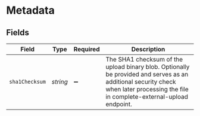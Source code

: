 # Metadata


## Fields

| Field                                                                                                                                                                               | Type                                                                                                                                                                                | Required                                                                                                                                                                            | Description                                                                                                                                                                         |
| ----------------------------------------------------------------------------------------------------------------------------------------------------------------------------------- | ----------------------------------------------------------------------------------------------------------------------------------------------------------------------------------- | ----------------------------------------------------------------------------------------------------------------------------------------------------------------------------------- | ----------------------------------------------------------------------------------------------------------------------------------------------------------------------------------- |
| `sha1Checksum`                                                                                                                                                                      | *string*                                                                                                                                                                            | :heavy_minus_sign:                                                                                                                                                                  | The SHA1 checksum of the upload binary blob. Optionally be provided and serves as an additional security check when later processing the file in complete-external-upload endpoint. |